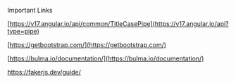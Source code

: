 Important Links

[https://v17.angular.io/api/common/TitleCasePipe](https://v17.angular.io/api?type=pipe)

[https://getbootstrap.com/](https://getbootstrap.com/)

[https://bulma.io/documentation/](https://bulma.io/documentation/)

https://fakerjs.dev/guide/
